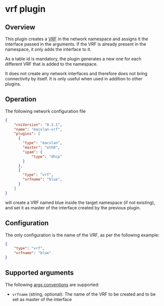 # vrf plugin

## Overview

This plugin creates a [VRF](https://www.kernel.org/doc/Documentation/networking/vrf.txt) in the network namespace and assigns it the interface passed in the arguments. If the VRF is already present in the namespace, it only adds the interface to it.

As a table id is mandatory, the plugin generates a new one for each different VRF that is added to the namespace.

It does not create any network interfaces and therefore does not bring connectivity by itself.
It is only useful when used in addition to other plugins.

## Operation

The following network configuration file

```json
{
    "cniVersion": "0.3.1",
    "name": "macvlan-vrf",
    "plugins": [
      {
        "type": "macvlan",
        "master": "eth0",
        "ipam": {
            "type": "dhcp"
        }
      },
      {
        "type": "vrf",
        "vrfname": "blue",
      }
    ]
}
```

will create a VRF named blue inside the target namespace (if not existing), and set it as master of the interface created by the previous plugin.

## Configuration

The only configuration is the name of the VRF, as per the following example:

```json
{
    "type": "vrf",
    "vrfname": "blue"
}
```

## Supported arguments

The following [args conventions](https://github.com/containernetworking/cni/blob/master/CONVENTIONS.md#args-in-network-config) are supported:

* `vrfname` (string, optional): The name of the VRF to be created and to be set as master of the interface
